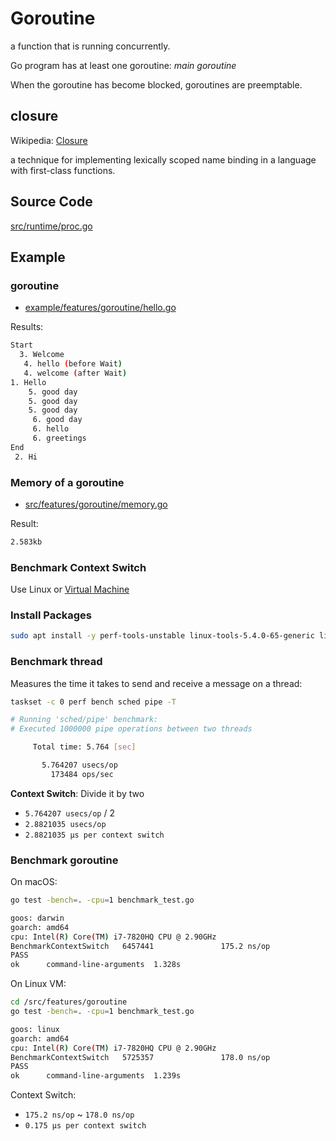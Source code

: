 # Goroutine

a function that is running concurrently.

Go program has at least one goroutine: _main goroutine_

When the goroutine has become blocked, goroutines are preemptable.

## closure

Wikipedia: [Closure](<https://en.wikipedia.org/wiki/Closure_(computer_programming)>)

a technique for implementing lexically scoped name binding in a language with first-class functions.

## Source Code

[src/runtime/proc.go](https://cs.opensource.google/go/go/+/refs/tags/go1.18:src/runtime/proc.go)

## Example

### goroutine

- [example/features/goroutine/hello.go](./../src/features/goroutine/hello.go)

Results:

```bash
Start
  3. Welcome
   4. hello (before Wait)
   4. welcome (after Wait)
1. Hello
    5. good day
    5. good day
    5. good day
     6. good day
     6. hello
     6. greetings
End
 2. Hi
```

### Memory of a goroutine

- [src/features/goroutine/memory.go](../src/features/goroutine/memory.go)

Result:

```bash
2.583kb
```

### Benchmark Context Switch

Use Linux or [Virtual Machine](vm.md)

### Install Packages

```bash
sudo apt install -y perf-tools-unstable linux-tools-5.4.0-65-generic linux-cloud-tools-5.4.0-65-generic linux-tools-generic linux-cloud-tools-generic
```

### Benchmark thread

Measures the time it takes to send and receive a message on a thread:

```bash
taskset -c 0 perf bench sched pipe -T
```

```bash
# Running 'sched/pipe' benchmark:
# Executed 1000000 pipe operations between two threads

     Total time: 5.764 [sec]

       5.764207 usecs/op
         173484 ops/sec
```

**Context Switch**: Divide it by two

- `5.764207 usecs/op` / 2
- `2.8821035 usecs/op`
- `2.8821035 μs per context switch`

### Benchmark goroutine

On macOS:

```bash
go test -bench=. -cpu=1 benchmark_test.go

goos: darwin
goarch: amd64
cpu: Intel(R) Core(TM) i7-7820HQ CPU @ 2.90GHz
BenchmarkContextSwitch   6457441               175.2 ns/op
PASS
ok      command-line-arguments  1.328s
```

On Linux VM:

```bash
cd /src/features/goroutine
go test -bench=. -cpu=1 benchmark_test.go

goos: linux
goarch: amd64
cpu: Intel(R) Core(TM) i7-7820HQ CPU @ 2.90GHz
BenchmarkContextSwitch   5725357               178.0 ns/op
PASS
ok      command-line-arguments  1.239s
```

Context Switch:

- `175.2 ns/op` ~ `178.0 ns/op`
- `0.175 μs per context switch`
